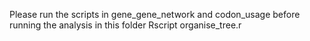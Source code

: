 Please run the scripts in gene_gene_network and codon_usage before running the analysis in this folder
Rscript organise_tree.r
